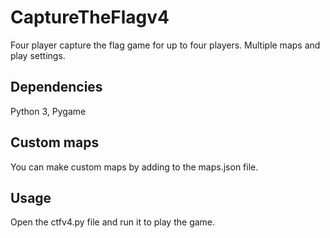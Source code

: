 # CaptureTheFlagv4
Four player capture the flag game for up to four players. Multiple maps and play settings.

## Dependencies
Python 3,
Pygame

## Custom maps
You can make custom maps by adding to the maps.json file.

## Usage
Open the ctfv4.py file and run it to play the game.


